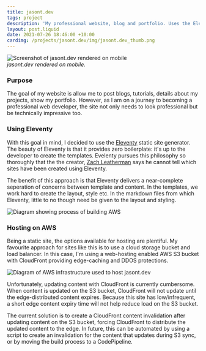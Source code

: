 ```yaml
---
title: jasont.dev
tags: project
description: 'My professional website, blog and portfolio. Uses the Eleventy static site generator.'
layout: post.liquid
date: 2021-07-26 18:46:00 +10:00
cardimg: /projects/jasont.dev/img/jasont.dev_thumb.png
---
```

![Screenshot of jasont.dev rendered on mobile](./img/jasont.dev_thumb.png)  
*jasont.dev rendered on mobile.*  
### Purpose
The goal of my website is allow me to post blogs, tutorials, details about my projects, show my portfolio. 
However, as I am on a journey to becoming a professional 
web developer, the site not only needs to look professional
but be technically impressive too.  

### Using Eleventy
With this goal in mind, I decided to use the [Eleventy](https://www.11ty.dev/) static site generator. The beauty of Eleventy is that it
provides zero boilerplate: it's up to the developer to create the templates. Evelenty pursues this philosophy so thoroughly that the the creator, [Zach Leatherman](https://www.zachleat.com/) says he cannot tell which sites have 
been created using Eleventy.  
  
The benefit of this approach is that Eleventy delivers a 
near-complete seperation of concerns between template and content. In the templates, we work hard to create the layout, style etc. In the markdown files from which Eleventy, little to no though need be given to the layout
and styling.
  
![Diagram showing process of building AWS](./img/jasontdev-build-process.png)

### Hosting on AWS
Being a static site, the options available for hosting are
plentiful. My favourite approach for sites like this is to use a cloud storage bucket and load balancer. In this case, I'm using a web-hosting enabled AWS S3 bucket with CloudFront providing
edge-caching and DDOS protections.
  
![Diagram of AWS infrastructure used to host jasont.dev](./img/jasontdev-hosting-diagram.png)
  
Unfortunately, updating content with CloudFront is currently cumbersome. When content is updated on the S3
bucket, CloudFront will not update until the edge-distributed content expires. Because this site
has low/infrequent, a short edge content expiry time will not help reduce load on the S3 bucket.  

The current solution is to create a CloudFront content invalidation after updating content 
on the S3 bucket, forcing CloudFront to distribute the updated content to the edge. In future,
this can be automated by using a script to create an invalidation for the content that updates
during S3 sync, or by moving the build process to a CodePipeline.

